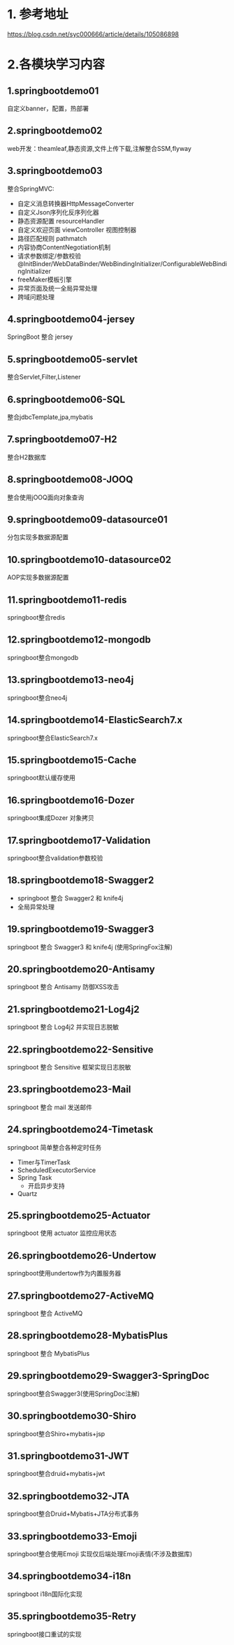 # 1. 参考地址
https://blog.csdn.net/syc000666/article/details/105086898

# 2.各模块学习内容

## 1.springbootdemo01

自定义banner，配置，热部署

## 2.springbootdemo02

web开发：theamleaf,静态资源,文件上传下载,注解整合SSM,flyway

## 3.springbootdemo03
整合SpringMVC:
- 自定义消息转换器HttpMessageConverter
- 自定义Json序列化反序列化器
- 静态资源配置 resourceHandler
- 自定义欢迎页面 viewController 视图控制器
- 路径匹配规则   pathmatch
- 内容协商ContentNegotiation机制
- 请求参数绑定/参数校验 @InitBinder/WebDataBinder/WebBindingInitializer/ConfigurableWebBindingInitializer
- freeMaker模板引擎
- 异常页面及统一全局异常处理
- 跨域问题处理

## 4.springbootdemo04-jersey
SpringBoot 整合 jersey

## 5.springbootdemo05-servlet
整合Servlet,Filter,Listener

## 6.springbootdemo06-SQL
整合jdbcTemplate,jpa,mybatis

## 7.springbootdemo07-H2
整合H2数据库

## 8.springbootdemo08-JOOQ
整合使用jOOQ面向对象查询

## 9.springbootdemo09-datasource01
分包实现多数据源配置

## 10.springbootdemo10-datasource02
AOP实现多数据源配置

## 11.springbootdemo11-redis
springboot整合redis

## 12.springbootdemo12-mongodb
springboot整合mongodb

## 13.springbootdemo13-neo4j
springboot整合neo4j

## 14.springbootdemo14-ElasticSearch7.x
springboot整合ElasticSearch7.x

## 15.springbootdemo15-Cache
springboot默认缓存使用

## 16.springbootdemo16-Dozer
springboot集成Dozer 对象拷贝

## 17.springbootdemo17-Validation
springboot整合validation参数校验

## 18.springbootdemo18-Swagger2
- springboot 整合 Swagger2 和 knife4j
- 全局异常处理

## 19.springbootdemo19-Swagger3
springboot 整合 Swagger3 和 knife4j (使用SpringFox注解)

## 20.springbootdemo20-Antisamy
springboot 整合 Antisamy 防御XSS攻击

## 21.springbootdemo21-Log4j2
springboot 整合 Log4j2 并实现日志脱敏

## 22.springbootdemo22-Sensitive
springboot 整合 Sensitive 框架实现日志脱敏

## 23.springbootdemo23-Mail
springboot 整合 mail 发送邮件

## 24.springbootdemo24-Timetask
springboot 简单整合各种定时任务
- Timer与TimerTask
- ScheduledExecutorService
- Spring Task
    - 开启异步支持
- Quartz

## 25.springbootdemo25-Actuator
springboot 使用 actuator 监控应用状态

## 26.springbootdemo26-Undertow
springboot使用undertow作为内置服务器

## 27.springbootdemo27-ActiveMQ
springboot 整合 ActiveMQ

## 28.springbootdemo28-MybatisPlus
springboot 整合 MybatisPlus

## 29.springbootdemo29-Swagger3-SpringDoc
springboot整合Swagger3(使用SpringDoc注解)

## 30.springbootdemo30-Shiro
springboot整合Shiro+mybatis+jsp

## 31.springbootdemo31-JWT
springboot整合druid+mybatis+jwt

## 32.springbootdemo32-JTA
springboot整合Druid+Mybatis+JTA分布式事务

## 33.springbootdemo33-Emoji
springboot整合使用Emoji 实现仅后端处理Emoji表情(不涉及数据库)

## 34.springbootdemo34-i18n
springboot i18n国际化实现

## 35.springbootdemo35-Retry
springboot接口重试的实现







